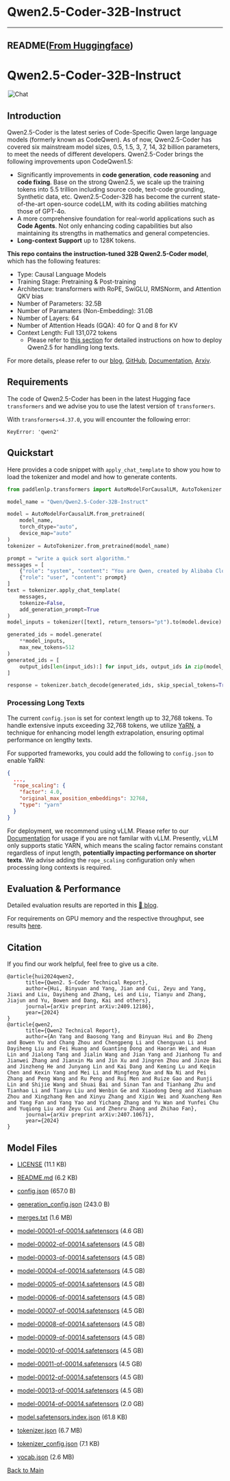 
# Qwen2.5-Coder-32B-Instruct
---


## README([From Huggingface](https://huggingface.co/Qwen/Qwen2.5-Coder-32B-Instruct))




# Qwen2.5-Coder-32B-Instruct
<a href="https://chat.qwenlm.ai/" target="_blank" style="margin: 2px;">
    <img alt="Chat" src="https://img.shields.io/badge/%F0%9F%92%9C%EF%B8%8F%20Qwen%20Chat%20-536af5" style="display: inline-block; vertical-align: middle;"/>
</a>

## Introduction

Qwen2.5-Coder is the latest series of Code-Specific Qwen large language models (formerly known as CodeQwen). As of now, Qwen2.5-Coder has covered six mainstream model sizes, 0.5, 1.5, 3, 7, 14, 32 billion parameters, to meet the needs of different developers. Qwen2.5-Coder brings the following improvements upon CodeQwen1.5:

- Significantly improvements in **code generation**, **code reasoning** and **code fixing**. Base on the strong Qwen2.5, we scale up the training tokens into 5.5 trillion including source code, text-code grounding, Synthetic data, etc. Qwen2.5-Coder-32B has become the current state-of-the-art open-source codeLLM, with its coding abilities matching those of GPT-4o.
- A more comprehensive foundation for real-world applications such as **Code Agents**. Not only enhancing coding capabilities but also maintaining its strengths in mathematics and general competencies.
- **Long-context Support** up to 128K tokens.

**This repo contains the instruction-tuned 32B Qwen2.5-Coder model**, which has the following features:
- Type: Causal Language Models
- Training Stage: Pretraining & Post-training
- Architecture: transformers with RoPE, SwiGLU, RMSNorm, and Attention QKV bias
- Number of Parameters: 32.5B
- Number of Paramaters (Non-Embedding): 31.0B
- Number of Layers: 64
- Number of Attention Heads (GQA): 40 for Q and 8 for KV
- Context Length: Full 131,072 tokens
  - Please refer to [this section](#processing-long-texts) for detailed instructions on how to deploy Qwen2.5 for handling long texts.
  
For more details, please refer to our [blog](https://qwenlm.github.io/blog/qwen2.5-coder-family/), [GitHub](https://github.com/QwenLM/Qwen2.5-Coder), [Documentation](https://qwen.readthedocs.io/en/latest/), [Arxiv](https://arxiv.org/abs/2409.12186).

## Requirements

The code of Qwen2.5-Coder has been in the latest Hugging face `transformers` and we advise you to use the latest version of `transformers`.

With `transformers<4.37.0`, you will encounter the following error:
```
KeyError: 'qwen2'
```

## Quickstart

Here provides a code snippet with `apply_chat_template` to show you how to load the tokenizer and model and how to generate contents.

```python
from paddlenlp.transformers import AutoModelForCausalLM, AutoTokenizer

model_name = "Qwen/Qwen2.5-Coder-32B-Instruct"

model = AutoModelForCausalLM.from_pretrained(
    model_name,
    torch_dtype="auto",
    device_map="auto"
)
tokenizer = AutoTokenizer.from_pretrained(model_name)

prompt = "write a quick sort algorithm."
messages = [
    {"role": "system", "content": "You are Qwen, created by Alibaba Cloud. You are a helpful assistant."},
    {"role": "user", "content": prompt}
]
text = tokenizer.apply_chat_template(
    messages,
    tokenize=False,
    add_generation_prompt=True
)
model_inputs = tokenizer([text], return_tensors="pt").to(model.device)

generated_ids = model.generate(
    **model_inputs,
    max_new_tokens=512
)
generated_ids = [
    output_ids[len(input_ids):] for input_ids, output_ids in zip(model_inputs.input_ids, generated_ids)
]

response = tokenizer.batch_decode(generated_ids, skip_special_tokens=True)[0]
```

### Processing Long Texts

The current `config.json` is set for context length up to 32,768 tokens.
To handle extensive inputs exceeding 32,768 tokens, we utilize [YaRN](https://arxiv.org/abs/2309.00071), a technique for enhancing model length extrapolation, ensuring optimal performance on lengthy texts.

For supported frameworks, you could add the following to `config.json` to enable YaRN:
```json
{
  ...,
  "rope_scaling": {
    "factor": 4.0,
    "original_max_position_embeddings": 32768,
    "type": "yarn"
  }
}
```

For deployment, we recommend using vLLM. 
Please refer to our [Documentation](https://qwen.readthedocs.io/en/latest/deployment/vllm.html) for usage if you are not familar with vLLM.
Presently, vLLM only supports static YARN, which means the scaling factor remains constant regardless of input length, **potentially impacting performance on shorter texts**. 
We advise adding the `rope_scaling` configuration only when processing long contexts is required.

## Evaluation & Performance

Detailed evaluation results are reported in this [📑 blog](https://qwenlm.github.io/blog/qwen2.5-coder-family/).

For requirements on GPU memory and the respective throughput, see results [here](https://qwen.readthedocs.io/en/latest/benchmark/speed_benchmark.html).

## Citation

If you find our work helpful, feel free to give us a cite.

```
@article{hui2024qwen2,
      title={Qwen2. 5-Coder Technical Report},
      author={Hui, Binyuan and Yang, Jian and Cui, Zeyu and Yang, Jiaxi and Liu, Dayiheng and Zhang, Lei and Liu, Tianyu and Zhang, Jiajun and Yu, Bowen and Dang, Kai and others},
      journal={arXiv preprint arXiv:2409.12186},
      year={2024}
}
@article{qwen2,
      title={Qwen2 Technical Report}, 
      author={An Yang and Baosong Yang and Binyuan Hui and Bo Zheng and Bowen Yu and Chang Zhou and Chengpeng Li and Chengyuan Li and Dayiheng Liu and Fei Huang and Guanting Dong and Haoran Wei and Huan Lin and Jialong Tang and Jialin Wang and Jian Yang and Jianhong Tu and Jianwei Zhang and Jianxin Ma and Jin Xu and Jingren Zhou and Jinze Bai and Jinzheng He and Junyang Lin and Kai Dang and Keming Lu and Keqin Chen and Kexin Yang and Mei Li and Mingfeng Xue and Na Ni and Pei Zhang and Peng Wang and Ru Peng and Rui Men and Ruize Gao and Runji Lin and Shijie Wang and Shuai Bai and Sinan Tan and Tianhang Zhu and Tianhao Li and Tianyu Liu and Wenbin Ge and Xiaodong Deng and Xiaohuan Zhou and Xingzhang Ren and Xinyu Zhang and Xipin Wei and Xuancheng Ren and Yang Fan and Yang Yao and Yichang Zhang and Yu Wan and Yunfei Chu and Yuqiong Liu and Zeyu Cui and Zhenru Zhang and Zhihao Fan},
      journal={arXiv preprint arXiv:2407.10671},
      year={2024}
}
```




## Model Files

- [LICENSE](https://paddlenlp.bj.bcebos.com/models/community/Qwen/Qwen2.5-Coder-32B-Instruct/LICENSE) (11.1 KB)

- [README.md](https://paddlenlp.bj.bcebos.com/models/community/Qwen/Qwen2.5-Coder-32B-Instruct/README.md) (6.2 KB)

- [config.json](https://paddlenlp.bj.bcebos.com/models/community/Qwen/Qwen2.5-Coder-32B-Instruct/config.json) (657.0 B)

- [generation_config.json](https://paddlenlp.bj.bcebos.com/models/community/Qwen/Qwen2.5-Coder-32B-Instruct/generation_config.json) (243.0 B)

- [merges.txt](https://paddlenlp.bj.bcebos.com/models/community/Qwen/Qwen2.5-Coder-32B-Instruct/merges.txt) (1.6 MB)

- [model-00001-of-00014.safetensors](https://paddlenlp.bj.bcebos.com/models/community/Qwen/Qwen2.5-Coder-32B-Instruct/model-00001-of-00014.safetensors) (4.6 GB)

- [model-00002-of-00014.safetensors](https://paddlenlp.bj.bcebos.com/models/community/Qwen/Qwen2.5-Coder-32B-Instruct/model-00002-of-00014.safetensors) (4.5 GB)

- [model-00003-of-00014.safetensors](https://paddlenlp.bj.bcebos.com/models/community/Qwen/Qwen2.5-Coder-32B-Instruct/model-00003-of-00014.safetensors) (4.5 GB)

- [model-00004-of-00014.safetensors](https://paddlenlp.bj.bcebos.com/models/community/Qwen/Qwen2.5-Coder-32B-Instruct/model-00004-of-00014.safetensors) (4.5 GB)

- [model-00005-of-00014.safetensors](https://paddlenlp.bj.bcebos.com/models/community/Qwen/Qwen2.5-Coder-32B-Instruct/model-00005-of-00014.safetensors) (4.5 GB)

- [model-00006-of-00014.safetensors](https://paddlenlp.bj.bcebos.com/models/community/Qwen/Qwen2.5-Coder-32B-Instruct/model-00006-of-00014.safetensors) (4.5 GB)

- [model-00007-of-00014.safetensors](https://paddlenlp.bj.bcebos.com/models/community/Qwen/Qwen2.5-Coder-32B-Instruct/model-00007-of-00014.safetensors) (4.5 GB)

- [model-00008-of-00014.safetensors](https://paddlenlp.bj.bcebos.com/models/community/Qwen/Qwen2.5-Coder-32B-Instruct/model-00008-of-00014.safetensors) (4.5 GB)

- [model-00009-of-00014.safetensors](https://paddlenlp.bj.bcebos.com/models/community/Qwen/Qwen2.5-Coder-32B-Instruct/model-00009-of-00014.safetensors) (4.5 GB)

- [model-00010-of-00014.safetensors](https://paddlenlp.bj.bcebos.com/models/community/Qwen/Qwen2.5-Coder-32B-Instruct/model-00010-of-00014.safetensors) (4.5 GB)

- [model-00011-of-00014.safetensors](https://paddlenlp.bj.bcebos.com/models/community/Qwen/Qwen2.5-Coder-32B-Instruct/model-00011-of-00014.safetensors) (4.5 GB)

- [model-00012-of-00014.safetensors](https://paddlenlp.bj.bcebos.com/models/community/Qwen/Qwen2.5-Coder-32B-Instruct/model-00012-of-00014.safetensors) (4.5 GB)

- [model-00013-of-00014.safetensors](https://paddlenlp.bj.bcebos.com/models/community/Qwen/Qwen2.5-Coder-32B-Instruct/model-00013-of-00014.safetensors) (4.5 GB)

- [model-00014-of-00014.safetensors](https://paddlenlp.bj.bcebos.com/models/community/Qwen/Qwen2.5-Coder-32B-Instruct/model-00014-of-00014.safetensors) (2.0 GB)

- [model.safetensors.index.json](https://paddlenlp.bj.bcebos.com/models/community/Qwen/Qwen2.5-Coder-32B-Instruct/model.safetensors.index.json) (61.8 KB)

- [tokenizer.json](https://paddlenlp.bj.bcebos.com/models/community/Qwen/Qwen2.5-Coder-32B-Instruct/tokenizer.json) (6.7 MB)

- [tokenizer_config.json](https://paddlenlp.bj.bcebos.com/models/community/Qwen/Qwen2.5-Coder-32B-Instruct/tokenizer_config.json) (7.1 KB)

- [vocab.json](https://paddlenlp.bj.bcebos.com/models/community/Qwen/Qwen2.5-Coder-32B-Instruct/vocab.json) (2.6 MB)


[Back to Main](../../)